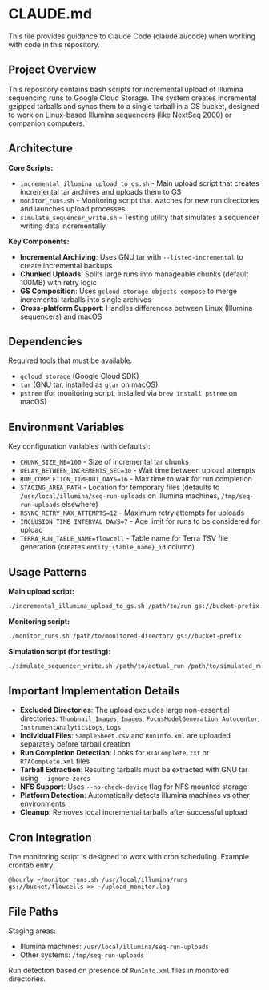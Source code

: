 # CLAUDE.md

This file provides guidance to Claude Code (claude.ai/code) when working with code in this repository.

## Project Overview

This repository contains bash scripts for incremental upload of Illumina sequencing runs to Google Cloud Storage. The system creates incremental gzipped tarballs and syncs them to a single tarball in a GS bucket, designed to work on Linux-based Illumina sequencers (like NextSeq 2000) or companion computers.

## Architecture

**Core Scripts:**
- `incremental_illumina_upload_to_gs.sh` - Main upload script that creates incremental tar archives and uploads them to GS
- `monitor_runs.sh` - Monitoring script that watches for new run directories and launches upload processes
- `simulate_sequencer_write.sh` - Testing utility that simulates a sequencer writing data incrementally

**Key Components:**
- **Incremental Archiving**: Uses GNU tar with `--listed-incremental` to create incremental backups
- **Chunked Uploads**: Splits large runs into manageable chunks (default 100MB) with retry logic
- **GS Composition**: Uses `gcloud storage objects compose` to merge incremental tarballs into single archives
- **Cross-platform Support**: Handles differences between Linux (Illumina sequencers) and macOS

## Dependencies

Required tools that must be available:
- `gcloud storage` (Google Cloud SDK)
- `tar` (GNU tar, installed as `gtar` on macOS)
- `pstree` (for monitoring script, installed via `brew install pstree` on macOS)

## Environment Variables

Key configuration variables (with defaults):
- `CHUNK_SIZE_MB=100` - Size of incremental tar chunks
- `DELAY_BETWEEN_INCREMENTS_SEC=30` - Wait time between upload attempts
- `RUN_COMPLETION_TIMEOUT_DAYS=16` - Max time to wait for run completion
- `STAGING_AREA_PATH` - Location for temporary files (defaults to `/usr/local/illumina/seq-run-uploads` on Illumina machines, `/tmp/seq-run-uploads` elsewhere)
- `RSYNC_RETRY_MAX_ATTEMPTS=12` - Maximum retry attempts for uploads
- `INCLUSION_TIME_INTERVAL_DAYS=7` - Age limit for runs to be considered for upload
- `TERRA_RUN_TABLE_NAME=flowcell` - Table name for Terra TSV file generation (creates `entity:{table_name}_id` column)

## Usage Patterns

**Main upload script:**
```bash
./incremental_illumina_upload_to_gs.sh /path/to/run gs://bucket-prefix
```

**Monitoring script:**
```bash
./monitor_runs.sh /path/to/monitored-directory gs://bucket-prefix
```

**Simulation script (for testing):**
```bash
./simulate_sequencer_write.sh /path/to/actual_run /path/to/simulated_run
```

## Important Implementation Details

- **Excluded Directories**: The upload excludes large non-essential directories: `Thumbnail_Images`, `Images`, `FocusModelGeneration`, `Autocenter`, `InstrumentAnalyticsLogs`, `Logs`
- **Individual Files**: `SampleSheet.csv` and `RunInfo.xml` are uploaded separately before tarball creation
- **Run Completion Detection**: Looks for `RTAComplete.txt` or `RTAComplete.xml` files
- **Tarball Extraction**: Resulting tarballs must be extracted with GNU tar using `--ignore-zeros`
- **NFS Support**: Uses `--no-check-device` flag for NFS mounted storage
- **Platform Detection**: Automatically detects Illumina machines vs other environments
- **Cleanup**: Removes local incremental tarballs after successful upload

## Cron Integration

The monitoring script is designed to work with cron scheduling. Example crontab entry:
```
@hourly ~/monitor_runs.sh /usr/local/illumina/runs gs://bucket/flowcells >> ~/upload_monitor.log
```

## File Paths

Staging areas:
- Illumina machines: `/usr/local/illumina/seq-run-uploads`
- Other systems: `/tmp/seq-run-uploads`

Run detection based on presence of `RunInfo.xml` files in monitored directories.